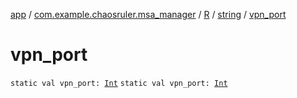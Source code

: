[app](../../../index.md) / [com.example.chaosruler.msa_manager](../../index.md) / [R](../index.md) / [string](index.md) / [vpn_port](.)

# vpn_port

`static val vpn_port: `[`Int`](https://kotlinlang.org/api/latest/jvm/stdlib/kotlin/-int/index.html)
`static val vpn_port: `[`Int`](https://kotlinlang.org/api/latest/jvm/stdlib/kotlin/-int/index.html)